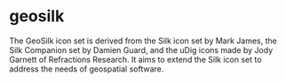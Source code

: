 # geosilk
The GeoSilk icon set is derived from the Silk icon set by Mark James, the Silk Companion set by Damien Guard, and the uDig icons made by Jody Garnett of Refractions Research. It aims to extend the Silk icon set to address the needs of geospatial software.
